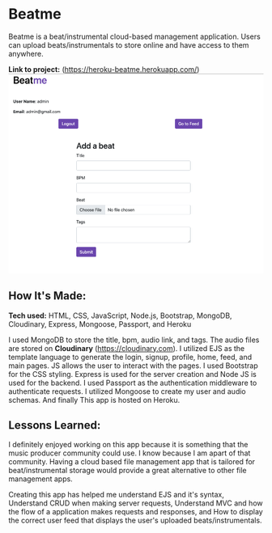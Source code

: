 # Beatme

Beatme is a beat/instrumental cloud-based management application. Users can upload
beats/instrumentals to store online and have access to them anywhere.



**Link to project:** (https://heroku-beatme.herokuapp.com/)
![Image of Beatme app](https://github.com/DuanLeeWatkins/beatme/blob/main/public/imgs/beatme-screenshot.png)

## How It's Made:

**Tech used:** HTML, CSS, JavaScript, Node.js, Bootstrap, MongoDB, Cloudinary, Express, Mongoose, Passport, and Heroku


I used MongoDB to store the title, bpm, audio link, and tags. The audio files are stored on **Cloudinary** (https://cloudinary.com). I utilized EJS as the template language to generate the login, signup, profile, home, feed, and main pages. JS allows the user to interact with the pages. I used Bootstrap for the CSS styling. Express is used for the server creation and Node JS is used for the backend. I used Passport as the authentication middleware to authenticate requests. I utilized Mongoose to create my user and audio schemas. And finally This app is hosted on Heroku.

## Lessons Learned:

I definitely enjoyed working on this app because it is something that the music producer community could use. I know because I am apart of that community. Having a cloud based file management app that is tailored for beat/instrumental storage would provide a great alternative to other file management apps. 

Creating this app has helped me understand EJS and it's syntax, Understand CRUD when making server requests, Understand MVC and how the flow of a application makes requests and responses, and How to display the correct user feed that displays the user's uploaded beats/instrumentals.



